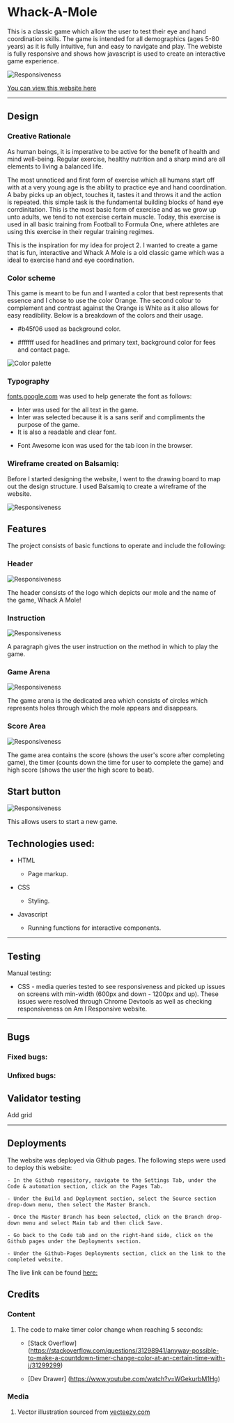 # Whack-A-Mole

This is a classic game which allow the user to test their eye and hand coordination skills. The game is intended for all demographics (ages 5-80 years) as it is fully intuitive, fun and easy to navigate and play. The webiste is fully responsive and shows how javascript is used to create an interactive game experience.

![Responsiveness](assets/images/amiresponsive.webp) 

[You can view this website here](https://reubes77.github.io/whack-a-mole/)

----

## Design

### Creative Rationale
As human beings, it is imperative to be active for the benefit of health and mind well-being. Regular exercise, healthy nutrition and a sharp mind are all elements to living a balanced life.

The most unnoticed and first form of exercise which all humans start off with at a very young age is the ability to practice eye and hand coordination. A baby picks up an object, touches it, tastes it and throws it and the action is repeated. this simple task is the fundamental building blocks of hand eye corrdinitation. This is the most basic form of exercise and as we grow up unto adults, we tend to not exercise certain muscle. Today, this exercise is used in all basic training from Football to Formula One, where athletes are using this exercise in their regular training regimes.

This is the inspiration for my idea for project 2. I wanted to create a game that is fun, interactive and Whack A Mole is a old classic game which was a ideal to exercise hand and eye coordination.


### Color scheme

This game is meant to be fun and I wanted a color that best represents that essence and I chose to use the color Orange. The second colour to complement and contrast against the Orange is White as it also allows for easy readibility. Below is a breakdown of the colors and their usage.

  - #b45f06 used as background color.

  - #ffffff used for headlines and primary text, background color for fees and contact page.

![Color palette](assets/images/color-palette.webp) 

### Typography

  [fonts.google.com](https://fonts.google.com/) was used to help generate the font as follows:

  - Inter was used for the all text in the game.
  - Inter was selected because it is a sans serif and compliments the purpose of the game. 
  - It is also a readable and clear font.

  * Font Awesome icon was used for the tab icon in the browser.

### Wireframe created on Balsamiq:

Before I started designing the website, I went to the drawing board to map out the design structure. 
I used Balsamiq to create a wireframe of the website.

![Responsiveness](assets/images/wireframe.webp) 


## Features

The project consists of basic functions to operate and include the following:

### Header

![Responsiveness](assets/images/header.webp) 

The header consists of the logo which depicts our mole and the name of the game, Whack A Mole!

### Instruction

![Responsiveness](assets/images/instruction.webp) 

A paragraph gives the user instruction on the method in which to play the game.

### Game Arena

![Responsiveness](assets/images/game-arena.webp) 

The game arena is the dedicated area which consists of circles which represents holes through which the mole appears and disappears.

### Score Area

![Responsiveness](assets/images/score-area.webp) 

The game area contains the score (shows the user's score after completing game), the timer (counts down the time for user to complete the game) and high score (shows the user the high score to beat).

## Start button

![Responsiveness](assets/images/start-button.webp) 

This allows users to start a new game.


## Technologies used:

  - HTML
    * Page markup.

  - CSS
    * Styling.

  - Javascript
    * Running functions for interactive components.

----

## Testing

Manual testing:

  - CSS - media queries tested to see responsiveness and picked up issues on screens with min-width (600px and down - 1200px and up). These issues were resolved through Chrome Devtools as well as checking responsiveness on Am I Responsive website.

----

## Bugs

### Fixed bugs:



### Unfixed bugs:



## Validator testing

Add grid


----

## Deployments

  The website was deployed via Github pages. The following steps were used to deploy this website:

    - In the Github repository, navigate to the Settings Tab, under the Code & automation section, click on the Pages Tab.
    
    - Under the Build and Deployment section, select the Source section drop-down menu, then select the Master Branch.

    - Once the Master Branch has been selected, click on the Branch drop-down menu and select Main tab and then click Save.
    
    - Go back to the Code tab and on the right-hand side, click on the Github pages under the Deployments section.
  
    - Under the Github-Pages Deployments section, click on the link to the completed website.


The live link can be found [here:](https://reubes77.github.io/whack-a-mole/)

## Credits

### Content

1. The code to make timer color change when reaching 5 seconds:

    - [Stack Overflow] (https://stackoverflow.com/questions/31298941/anyway-possible-to-make-a-countdown-timer-change-color-at-an-certain-time-with-j/31299299)

    - [Dev Drawer] (https://www.youtube.com/watch?v=WGekurbM1Hg)


### Media

  1. Vector illustration sourced from [vecteezy.com](https://www.vecteezy.com/)

